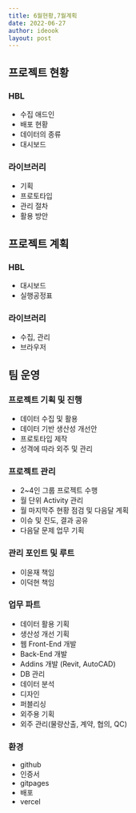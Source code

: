 ```yaml
---
title: 6월현황,7월계획
date: 2022-06-27
author: ideook
layout: post
---
```


## 프로젝트 현황

### HBL

- 수집 애드인
- 배포 현황
- 데이터의 종류
- 대시보드

### 라이브러리

- 기획
- 프로토타입
- 관리 절차
- 활용 방안

## 프로젝트 계획

### HBL

- 대시보드
- 실행공정표

### 라이브러리

- 수집, 관리
- 브라우저

## 팀 운영

### 프로젝트 기획 및 진행

- 데이터 수집 및 활용
- 데이터 기반 생산성 개선안
- 프로토타입 제작
- 성격에 따라 외주 및 관리

### 프로젝트 관리

- 2~4인 그룹 프로젝트 수행
- 월 단위 Activity 관리
- 월 마지막주 현황 점검 및 다음달 계획
- 이슈 및 진도, 결과 공유
- 다음달 문제 업무 기획

### 관리 포인트 및 루트

- 이윤재 책임
- 이덕현 책임

### 업무 파트

- 데이터 활용 기획
- 생산성 개선 기획
- 웹 Front-End 개발
- Back-End 개발
- Addins 개발 (Revit, AutoCAD)
- DB 관리
- 데이터 분석
- 디자인
- 퍼블리싱
- 외주용 기획
- 외주 관리(물량산출, 계약, 협의, QC)

### 환경

- github
- 인증서
- gitpages
- 배포
- vercel
